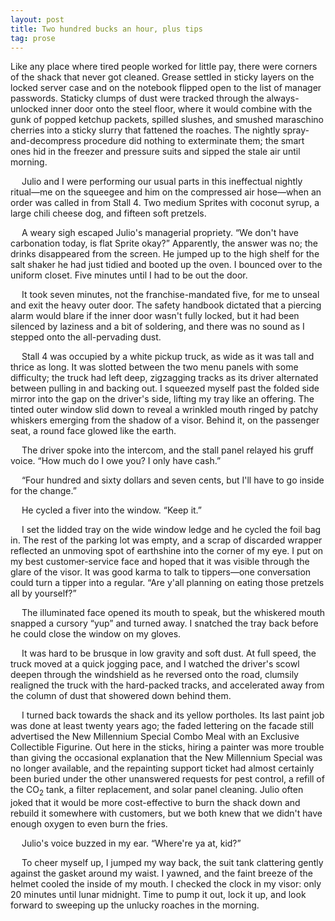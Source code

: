 ```yaml
---
layout: post
title: Two hundred bucks an hour, plus tips
tag: prose
---
```


Like any place where tired people worked for little pay, there were corners of the shack that never got cleaned.<!--more--> Grease settled in sticky layers on the locked server case and on the notebook flipped open to the list of manager passwords. Staticky clumps of dust were tracked through the always-unlocked inner door onto the steel floor, where it would combine with the gunk of popped ketchup packets, spilled slushes, and smushed maraschino cherries into a sticky slurry that fattened the roaches. The nightly spray-and-decompress procedure did nothing to exterminate them; the smart ones hid in the freezer and pressure suits and sipped the stale air until morning.

&emsp; Julio and I were performing our usual parts in this ineffectual nightly ritual—me on the squeegee and him on the compressed air hose—when an order was called in from Stall 4. Two medium Sprites with coconut syrup, a large chili cheese dog, and fifteen soft pretzels. 

&emsp; A weary sigh escaped Julio's managerial propriety. “We don't have carbonation today, is flat Sprite okay?” 
Apparently, the answer was no; the drinks disappeared from the screen. He jumped up to the high shelf for the salt shaker he had just tidied and booted up the oven. I bounced over to the uniform closet. Five minutes until I had to be out the door.

&emsp; It took seven minutes, not the franchise-mandated five, for me to unseal and exit the heavy outer door. The safety handbook dictated that a piercing alarm would blare if the inner door wasn't fully locked, but it had been silenced by laziness and a bit of soldering, and there was no sound as I stepped onto the all-pervading dust.

&emsp; Stall 4 was occupied by a white pickup truck, as wide as it was tall and thrice as long. It was slotted between the two menu panels with some difficulty; the truck had left deep, zigzagging tracks as its driver alternated between pulling in and backing out. I squeezed myself past the folded side mirror into the gap on the driver's side, lifting my tray like an offering. The tinted outer window slid down to reveal a wrinkled mouth ringed by patchy whiskers emerging from the shadow of a visor. Behind it, on the passenger seat, a round face glowed like the earth.

&emsp; The driver spoke into the intercom, and the stall panel relayed his gruff voice. “How much do I owe you? I only have cash.”

&emsp; “Four hundred and sixty dollars and seven cents, but I'll have to go inside for the change.”

&emsp; He cycled a fiver into the window. “Keep it.”

&emsp; I set the lidded tray on the wide window ledge and he cycled the foil bag in. The rest of the parking lot was empty, and a scrap of discarded wrapper reflected an unmoving spot of earthshine into the corner of my eye. I put on my best customer-service face and hoped that it was visible through the glare of the visor. It was good karma to talk to tippers—one conversation could turn a tipper into a regular. “Are y'all planning on eating those pretzels all by yourself?”

&emsp; The illuminated face opened its mouth to speak, but the whiskered mouth snapped a cursory “yup” and turned away. I snatched the tray back before he could close the window on my gloves.

&emsp; It was hard to be brusque in low gravity and soft dust. At full speed, the truck moved at a quick jogging pace, and I watched the driver's scowl deepen through the windshield as he reversed onto the road, clumsily realigned the truck with the hard-packed tracks, and accelerated away from the column of dust that showered down behind them.

&emsp; I turned back towards the shack and its yellow portholes. Its last paint job was done at least twenty years ago; the faded lettering on the facade still advertised the New Millennium Special Combo Meal with an Exclusive Collectible Figurine. Out here in the sticks, hiring a painter was more trouble than giving the occasional explanation that the New Millennium Special was no longer available, and the repainting support ticket had almost certainly been buried under the other unanswered requests for pest control, a refill of the CO<sub>2</sub> tank, a filter replacement, and solar panel cleaning. Julio often joked that it would be more cost-effective to burn the shack down and rebuild it somewhere with customers, but we both knew that we didn't have enough oxygen to even burn the fries.

&emsp; Julio's voice buzzed in my ear. “Where're ya at, kid?”

&emsp; To cheer myself up, I jumped my way back, the suit tank clattering gently against the gasket around my waist. I yawned, and the faint breeze of the helmet cooled the inside of my mouth. I checked the clock in my visor: only 20 minutes until lunar midnight. Time to pump it out, lock it up, and look forward to sweeping up the unlucky roaches in the morning.
